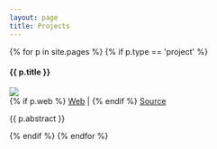 ```yaml
---
layout: page
title: Projects
---
```



<div class="block-content ">
	<div class="timeline education">
		{% for p in site.pages %}
		{% if p.type == 'project' %}
		<div class="row ">
			<div class="col-md-12">
				<div class="exp-holder">
					<div class="exp">
						<div class="hgroup" >
							<h4>{{ p.title }}</h4>
						</div>
						<div class="">
							<div class="col-md-5" style="padding:0px">
								<img style="max-width: 300px;max-height: 100px;" src="{{ p.img }}" />
								<div class="hgroup" >
        							<div class="h6">
                                        {% if p.web %}
                                            <a href="{{ p.web }}"><span class="source">Web</span></a> |
                                        {% endif %}
                                        <a href="{{ p.source }}"><span class="source">Source</span></a>
                                    </div>
								</div>
							</div>
							<div class="col-md-7"> 
								<div class="hgroup" >  
									<p align="justify">
									{{ p.abstract }}
									</p>
								</div>
							</div>
						</div>
					</div>
				</div>
				<!--End experience holder-->
			</div>
		</div>
		{% endif %}
		{% endfor %}
	</div>
</div>

